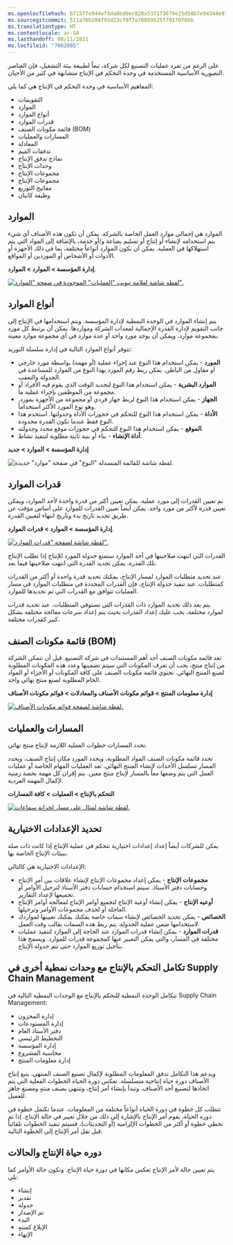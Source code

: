 ```yaml
---
ms.openlocfilehash: b7157fe944ef4da0bd0ec828a537173670e25d58b7e94344e977d4e7a27f0c4e
ms.sourcegitcommit: 511a76b204f93d23cf9f7a70059525f79170f6bb
ms.translationtype: HT
ms.contentlocale: ar-SA
ms.lasthandoff: 08/11/2021
ms.locfileid: "7062885"
---
```

على الرغم من تفرد عمليات التصنيع لكل شركة، تبعاً لطبيعة بيئة التشغيل، فإن العناصر التصورية الأساسية المستخدمة في وحدة التحكم في الإنتاج متشابهة في كثير من الأحيان.

المفاهيم الأساسية في وحدة التحكم في الإنتاج هي كما يلي:

- التقويمات
- الموارد
- أنواع الموارد
- قدرات الموارد
- قائمة مكونات الصنف (BOM)
- المسارات والعمليات
- المعادلة
- تدفقات القيم
- نماذج تدفق الإنتاج
- وحدات الإنتاج
- مجموعات الإنتاج
- مجموعات الإنتاج
- مفاتيح التوزيع
- وظيفة كانبان

## <a name="resources"></a>الموارد 

الموارد هي إجمالي موارد العمل الخاصة بالشركة. يمكن أن تكون هذه الأصناف أي شيء يتم استخدامه لإنشاء أو إنتاج أو تسليم بضاعة و/أو خدمة، بالإضافة إلى المواد التي يتم استهلاكها في العملية. يمكن أن تكون الموارد أنواعاً مختلفة، بما في ذلك الأجهزة أو الأدوات أو الأشخاص أو الموردين أو المواقع.

**إدارة المؤسسة > الموارد > الموارد**.
 
[![لقطه شاشة لعلامة تبويب "العمليات" الموجودة في صفحة "الموارد".](../media/resources-1.png)](../media/resources-1.png#lightbox)


## <a name="resource-types"></a>أنواع الموارد 

يتم إنشاء الموارد في الوحدة النمطية لإدارة المؤسسة. ويتم استخدامها في الإنتاج إلى جانب التقويم لإدارة القدرة الإجمالية لمعدات الشركة ومواردها. يمكن أن يرتبط كل مورد بمجموعة موارد، ويمكن أن يوجد مورد واحد أو عدة موارد في أي مجموعة موارد معينة.

تتوفر أنواع الموارد التالية في إدارة سلسلة التوريد:

- **المورد** - يمكن استخدام هذا النوع عند إجراء عملية (أو مهمة) بواسطة مورد خارجي أو مقاول من الباطن. يمكن ربط رقم المورد بهذا النوع من الموارد للمساعدة في الجدولة والتعقب.
- **الموارد البشرية** - يمكن استخدام هذا النوع لتحديد الوقت الذي يقوم فيه الأفراد أو مجموعة من الموظفين بإجراء عملية ما.
- **الجهاز** - يمكن استخدام هذا النوع لربط جهاز فردي أو مجموعة من الأجهزة بمورد. وهو نوع المورد الأكثر استخداماً.
- **الأداة** - يمكن استخدام هذا النوع للتحكم في حجوزات الأداة وجدولتها. استخدم هذا النوع فقط عندما تكون القدرة محدودة.
- **الموقع** - يمكن استخدام هذا النوع للتحكم في حجوزات موقع محدد وجدولته.
- **أداة الإنشاء** - بناء أو بنية ثابتة مطلوبة لتنفيذ نشاط.

**إدارة المؤسسة > الموارد > جديد**

![لقطة شاشة للقائمة المنسدلة "النوع" في صفحة "موارد" جديدة.](../media/resources-types.png)



## <a name="resource-capabilities"></a>قدرات الموارد 

تم تعيين القدرات إلى مورد عملية. يمكن تعيين أكثر من قدرة واحدة لأحد الموارد، ويمكن تعيين قدرة لأكثر من مورد واحد. يمكن أيضاً تعيين القدرات للموارد على أساس مؤقت عن طريق تحديد تاريخ بدء وتاريخ انتهاء لتعيين القدرة.
 
**إدارة المؤسسة > الموارد > قدرات الموارد**.

[![لقطة شاشة لصفحة "قدرات الموارد".](../media/resource-capability.png)](../media/resource-capability.png#lightbox)


القدرات التي انتهت صلاحيتها في أحد الموارد ستمنع جدولة المورد للإنتاج إذا تطلب الإنتاج تلك القدرة. يمكن تجديد القدرة التي انتهت صلاحيتها فيما بعد.

عند تحديد متطلبات الموارد لمسار الإنتاج، يمكنك تحديد قدرة واحدة أو أكثر من القدرات كمتطلبات. عند تنفيذ جدولة الإنتاج، فإن القدرات المحددة في متطلبات الموارد في مسار العمليات تتوافق مع القدرات التي تم تحديدها للموارد. 

يتم بعد ذلك تحديد الموارد ذات القدرات التي تستوفي المتطلبات. عند تحديد قدرات لموارد مختلفة، يجب عليك إعداد القدرات بحيث يتم إعداد سرعات معالجة مختلفة بشكل كبير كقدرات مختلفة.

## <a name="bill-of-materials-bom"></a>قائمة مكونات الصنف (BOM) 

تعد قائمة مكونات الصنف أحد أهم المستندات في شركة التصنيع. قبل أن تتمكن الشركة من إنتاج منتج، يجب أن تعرف المكونات التي سيتم تضمينها وعدد هذه المكونات المطلوبة لصنع المنتج النهائي. تحتوي قائمة مكونات الصنف على كافة المكونات أو الأجزاء أو المواد الخام المطلوبة لصنع منتج نهائي واحد.

**إدارة معلومات المنتج > قوائم مكونات الأصناف والمعادلات > قوائم مكونات الأصناف**
 
[![لقطة شاشة لصفحة قوائم مكونات الأصناف.](../media/bom-1.png)](../media/bom-1.png#lightbox)



## <a name="routes-and-operations"></a>المسارات والعمليات 

تحدد المسارات خطوات العملية اللازمة لإنتاج منتج نهائي.
 
تحدد قائمة مكونات الصنف المواد المطلوبة، ويحدد المورد مكان إنتاج الصنف، ويحدد المسار تسلسل الأحداث لإنشاء المنتج النهائي. تعد العمليات المهام الخاصة أو عمليات العمل التي يتم وضعها معاً بالمسار لإنتاج منتج معين. يتم إقران كل مهمة بحصة زمنية لإكمال المهمة الفردية.

**التحكم بالإنتاج > العمليات > كافة المسارات**
 
[![لقطة شاشة لمثال على مسار لخزانة سماعات.](../media/routes-1.png)](../media/routes-1.png#lightbox)


## <a name="define-optional-settings"></a>تحديد الإعدادات الاختيارية 

يمكن للشركات أيضاً إعداد إعدادات اختيارية تتحكم في عملية الإنتاج إذا كانت ذات صلة ببيئات الإنتاج الخاصة بها. 

الإعدادات الاختيارية هي كالتالي:

- **مجموعات الإنتاج** - يمكن إعداد مجموعات الإنتاج لإنشاء علاقات بين أمر الإنتاج وحسابات دفتر الأستاذ. سيتم استخدام حسابات دفتر الأستاذ لترحيل الأوامر أو تجميعها لإعداد التقارير.
- **أوعيه الإنتاج** - يمكن إنشاء أوعية الإنتاج لتجميع أوامر الإنتاج لمعالجة أوامر الإنتاج العاجلة أو لحذف مجموعات الأوامر وترحيلها.
- **الخصائص** - يمكن تحديد الخصائص لإنشاء سمات خاصة يمكنك يمكنك تعيينها لمواردك لاستخدامها ضمن عملية الجدولة. يتم ربط هذه السمات بقالب وقت العمل.
- **قدرات الموارد** - يمكن إنشاء قدرات الموارد عند الحاجة إلى الموارد لتنفيذ عمليات مختلفة في المسار، والتي يمكن التعبير عنها كمجموعة قدرات للموارد. ويسمح هذا بتأجيل توزيع الموارد حتى تتم جدولة الإنتاج.

## <a name="production-control-integration-with-other-modules-in-supply-chain-management"></a>تكامل التحكم بالإنتاج مع وحدات نمطية أخرى في Supply Chain Management 

تتكامل الوحدة النمطية للتحكم بالإنتاج مع الوحدات النمطية التالية في Supply Chain Management:

- إدارة المخزون
- إدارة المستودعات
- دفتر الأستاذ العام
- التخطيط الرئيسي
- إدارة المؤسسة
- محاسبة المشروع
- إدارة معلومات المنتج

ويدعم هذا التكامل تدفق المعلومات المطلوبة لإكمال تصنيع الصنف المنتهي. يتبع إنتاج الأصناف دورة حياة إنتاجية متسلسلة. تعكس دورة الحياة الخطوات الفعلية التي يتم اتخاذها لتصنيع أحد الأصناف. وتبدأ بإنشاء أمر إنتاج، وتنتهي بصنف منتهٍ ومصنع جاهز للعميل. 

تتطلب كل خطوة في دورة الحياة أنواعاً مختلفة من المعلومات. عندما تكتمل خطوة في دوره الحياة، يقوم أمر الإنتاج بالإشارة إلى ذلك من خلال تغيير في حالة الإنتاج. إذا تم تخطي خطوة أو أكثر من الخطوات الإلزامية (أو التحديثات)، فسيتم تنفيذ الخطوات تلقائياً قبل نقل أمر الإنتاج إلى الخطوة التالية. 

## <a name="production-life-cycle-and-statuses"></a>دوره حياة الإنتاج والحالات 

يتم تعيين حالة لأمر الإنتاج تعكس مكانها في دورة حياة الإنتاج. وتكون حالة الأوامر كما يلي:

- ‏إنشاء
- تقدير
- جدولة
- تم الإصدار
- البدء
- الإبلاغ كمنتهٍ
- الإنهاء

